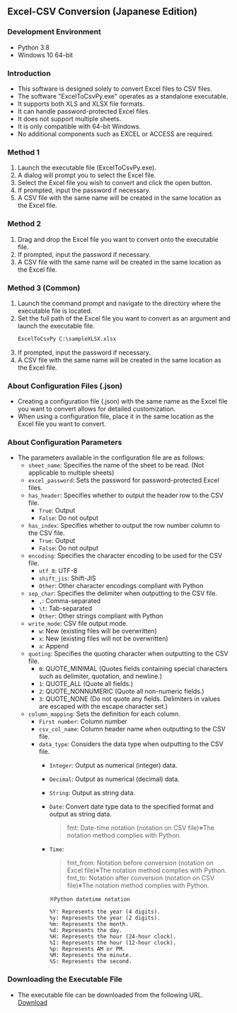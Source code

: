﻿## Excel-CSV Conversion (Japanese Edition)

### Development Environment

   * Python 3.8
   * Windows 10 64-bit


### Introduction

- This software is designed solely to convert Excel files to CSV files.
- The software "ExcelToCsvPy.exe" operates as a standalone executable.
- It supports both XLS and XLSX file formats.
- It can handle password-protected Excel files.
- It does not support multiple sheets.
- It is only compatible with 64-bit Windows.
- No additional components such as EXCEL or ACCESS are required.

### Method 1

1. Launch the executable file (ExcelToCsvPy.exe).
2. A dialog will prompt you to select the Excel file.
3. Select the Excel file you wish to convert and click the open button.
4. If prompted, input the password if necessary.
5. A CSV file with the same name will be created in the same location as the Excel file.

### Method 2

1. Drag and drop the Excel file you want to convert onto the executable file.
2. If prompted, input the password if necessary.
3. A CSV file with the same name will be created in the same location as the Excel file.

### Method 3 (Common)

1. Launch the command prompt and navigate to the directory where the executable file is located.
2. Set the full path of the Excel file you want to convert as an argument and launch the executable file.
   ```cmd
   ExcelToCsvPy C:\sampleXLSX.xlsx
   ```
3. If prompted, input the password if necessary.
4. A CSV file with the same name will be created in the same location as the Excel file.

### About Configuration Files (.json)

- Creating a configuration file (.json) with the same name as the Excel file you want to convert allows for detailed customization.
- When using a configuration file, place it in the same location as the Excel file you want to convert.

### About Configuration Parameters

- The parameters available in the configuration file are as follows:
  - `sheet_name`: Specifies the name of the sheet to be read. (Not applicable to multiple sheets)
  - `excel_password`: Sets the password for password-protected Excel files.
  - `has_header`: Specifies whether to output the header row to the CSV file.
    - `True`: Output
    - `False`: Do not output
  - `has_index`: Specifies whether to output the row number column to the CSV file.
    - `True`: Output
    - `False`: Do not output
  - `encoding`: Specifies the character encoding to be used for the CSV file.
    - `utf_8`: UTF-8
    - `shift_jis`: Shift-JIS
    - `Other`: Other character encodings compliant with Python
  - `sep_char`: Specifies the delimiter when outputting to the CSV file.
    - `,`: Comma-separated
    - `\t`: Tab-separated
    - `Other`: Other strings compliant with Python
  - `write_mode`: CSV file output mode.
    - `w`: New (existing files will be overwritten)
    - `x`: New (existing files will not be overwritten)
    - `a`: Append
  - `quoting`: Specifies the quoting character when outputting to the CSV file.
    - `0`: QUOTE_MINIMAL (Quotes fields containing special characters such as delimiter, quotation, and newline.)
    - `1`: QUOTE_ALL (Quote all fields.)
    - `2`: QUOTE_NONNUMERIC (Quote all non-numeric fields.)
    - `3`: QUOTE_NONE (Do not quote any fields. Delimiters in values are escaped with the escape character set.)
  - `column_mapping`: Sets the definition for each column.
    - `First number`: Column number
    - `csv_col_name`: Column header name when outputting to the CSV file.
    - `data_type`: Considers the data type when outputting to the CSV file.
      - `Integer`: Output as numerical (integer) data.
      - `Decimal`: Output as numerical (decimal) data.
      - `String`: Output as string data.
      - `Date`: Convert date type data to the specified format and output as string data.
        > fmt: Date-time notation (notation on CSV file)※The notation method complies with Python.
      - `Time`:
        > fmt_from: Notation before conversion (notation on Excel file)※The notation method complies with Python.  
        > fmt_to: Notation after conversion (notation on CSV file)※The notation method complies with Python.

        `※Python datetime notation`
        ```
        %Y: Represents the year (4 digits).
        %y: Represents the year (2 digits).
        %m: Represents the month.
        %d: Represents the day.
        %H: Represents the hour (24-hour clock).
        %I: Represents the hour (12-hour clock).
        %p: Represents AM or PM.
        %M: Represents the minute.
        %S: Represents the second.
        ```

### Downloading the Executable File

  - The executable file can be downloaded from the following URL.  
    [Download](https://drive.google.com/drive/folders/1b3sa8OYJcE8Brg22wiagkk7OABDlZ1bb?usp=sharing)


